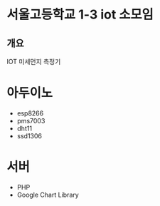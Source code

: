 # 서울고등학교 1-3 iot 소모임
## 개요
IOT 미세먼지 측정기

# 아두이노
* esp8266
* pms7003
* dht11
* ssd1306

# 서버
* PHP
* Google Chart Library

